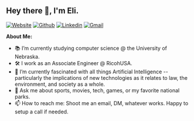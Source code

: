 ## Hey there 👋, I'm Eli.

[![Website](https://img.shields.io/badge/-Website-000?style=plastic&color=red)](https://elibrown.info/)
[![Github](https://img.shields.io/badge/-Github-000?style=flat&logo=Github&logoColor=white)](https://github.com/ebrown-32)
[![Linkedin](https://img.shields.io/badge/-LinkedIn-blue?style=flat&logo=Linkedin&logoColor=white)](https://www.linkedin.com/in/ebrown03/)
[![Gmail](https://img.shields.io/badge/-Gmail-c14438?style=flat&logo=Gmail&logoColor=white)](mailto:elibrown03@gmail.com)

**About Me:**

- 📚 I’m currently studying computer science @ the University of Nebraska.
- 🛠️ I work as an Associate Engineer @ RicohUSA.
- 🌱 I’m currently fascinated with all things Artificial Intelligence -- particularly the implications of new technologies as it relates to law, the environment, and society as a whole.
- 💬 Ask me about sports, movies, tech, games, or my favorite national parks.
- 📫 How to reach me: Shoot me an email, DM, whatever works. Happy to setup a call if needed.



